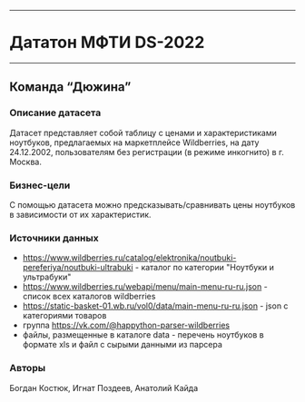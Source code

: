 ____
# Дататон МФТИ DS-2022
____

## Команда “Дюжина”

### Описание датасета
Датасет представляет собой таблицу с ценами и характеристиками ноутбуков, предлагаемых на маркетплейсе Wildberries, на дату 24.12.2002, пользователям без регистрации (в режиме инкогнито) в г. Москва.

### Бизнес-цели
С помощью датасета можно предсказывать/сравнивать цены ноутбуков в зависимости от их характеристик.

### Источники данных
* https://www.wildberries.ru/catalog/elektronika/noutbuki-pereferiya/noutbuki-ultrabuki - каталог по категории "Ноутбуки и ультрабуки"
* https://www.wildberries.ru/webapi/menu/main-menu-ru-ru.json - список всех каталогов wildberries
* https://static-basket-01.wb.ru/vol0/data/main-menu-ru-ru.json - json с категориями товаров
* группа https://vk.com/@happython-parser-wildberries
* файлы, размещенные в каталоге data - перечень ноутбуков в формате xls и файл с сырыми данными из парсера

### Авторы
Богдан Костюк, Игнат Поздеев, Анатолий Кайда

